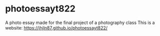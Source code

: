 # photoessayt822

A photo essay made for the final project of a photography class
This is a website: https://jhjln87.github.io/photoessayt822/
